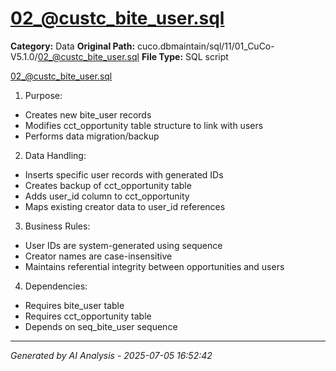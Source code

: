 # 02_@custc_bite_user.sql

**Category:** Data
**Original Path:** cuco.dbmaintain/sql/11/01_CuCo-V5.1.0/02_@custc_bite_user.sql
**File Type:** SQL script

02_@custc_bite_user.sql
1. Purpose:
- Creates new bite_user records
- Modifies cct_opportunity table structure to link with users
- Performs data migration/backup

2. Data Handling:
- Inserts specific user records with generated IDs
- Creates backup of cct_opportunity table
- Adds user_id column to cct_opportunity
- Maps existing creator data to user_id references

3. Business Rules:
- User IDs are system-generated using sequence
- Creator names are case-insensitive
- Maintains referential integrity between opportunities and users

4. Dependencies:
- Requires bite_user table
- Requires cct_opportunity table
- Depends on seq_bite_user sequence

---
*Generated by AI Analysis - 2025-07-05 16:52:42*
